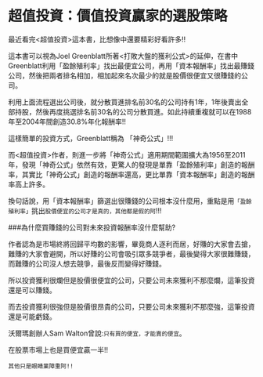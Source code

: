 # 超值投資：價值投資贏家的選股策略


最近看完<超值投資>這本書，比想像中還要精彩好看許多!!

這本書可以視為Joel Greenblatt所著<打敗大盤的獲利公式>的延伸，在書中Greenblatt利用「盈餘殖利率」找出最便宜公司，再用「資本報酬率」找出最賺錢公司，然後把兩者排名相加，相加起來名次最少的就是股價很便宜又很賺錢的公司。

利用上面流程選出公司後，就分散買進排名前30名的公司持有1年，1年後賣出全部持股，然後再度挑選排名前30名的公司分散買進。如此持續重複就可以在1988年至2004年間創造30.8%年化報酬率!!

這樣簡單的投資方式，Greenblatt稱為 「神奇公式」!!!

而<超值投資>作者，則進一步將「神奇公式」適用期間範圍擴大為1956至2011年，發現「神奇公式」依然有效，更驚人的發現是單靠「盈餘殖利率」創造的報酬率，其實比「神奇公式」創造的報酬率還高，更比單靠「資本報酬率」創造的報酬率高上許多。

換句話說，用「資本報酬率」篩選出很賺錢的公司根本沒什麼用，重點是用`「盈餘殖利率」`挑出`股價便宜的公司才是真的，其他都是假的阿`!!!



###為什麼買賺錢的公司對未來投資報酬率沒什麼幫助?


作者認為是市場終將回歸平均數的影響，畢竟商人逐利而居，好賺的大家會去搶，難賺的大家會避開，所以好賺的公司會吸引眾多競爭者，最後變得大家很難賺錢，而難賺的公司沒人想去競爭，最後反而變得好賺錢。

所以投資獲利很爛但是股價很便宜的公司，只要公司未來獲利不那麼爛，這筆投資還是可以賺錢。

而去投資獲利很強但是股價很昂貴的公司，只要公司未來獲利不那麼強，這筆投資還是可能虧錢。

沃爾瑪創辦人Sam Walton曾說:`只有買的便宜，才能賣的便宜`。

在股票市場上也是買便宜贏一半!!

`其他只是眼睛業障重阿!!`
